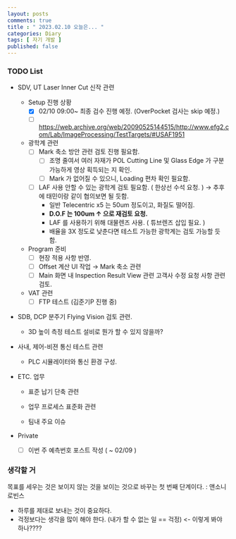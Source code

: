 ```yaml
---
layout: posts
comments: true
title : " 2023.02.10 오늘은... "
categories: Diary
tags: [ 자기 개발 ]
published: false
---
```


### TODO List
- SDV, UT Laser Inner Cut 신작 관련   

   - Setup 진행 상황
      - [x] 02/10 09:00~ 최종 검수 진행 예정. (OverPocket 검사는 skip 예정.)
      - [ ] https://web.archive.org/web/20090525144515/http://www.efg2.com/Lab/ImageProcessing/TestTargets/#USAF1951

   - 광학계 관련
      - [ ] Mark 축소 방안 관련 검토 진행 필요함.
         - [ ] 조명 줄여서 여러 자재가 POL Cutting Line 및 Glass Edge 가 구분 가능하게 영상 획득되는 지 확인.
         - [ ] Mark 가 없어질 수 있으니, Loading 편차 확인 필요함.

      - [ ] LAF 사용 안할 수 있는 광학계 검토 필요함. ( 한상선 수석 요청. ) → 추후에 태민이랑 같이 협의보면 될 듯함.
         - 일반 Telecentric x5 는 50um 정도이고, 화질도 떨어짐.
         - **D.O.F 는 100um ↑ 으로 재검토 요청.**
         - LAF 를 사용하기 위해 대물렌즈 사용. ( 튜브렌즈 삽입 필요. )
         - 배율을 3X 정도로 낮춘다면 테스트 가능한 광학계는 검토 가능할 듯 함.

   - Program 준비
      - [ ] 현장 적용 사항 반영.
      - [ ] Offset 계산 UI 작업 → Mark 축소 관련 
      - [ ] Main 화면 내 Inspection Result View 관련 고객사 수정 요청 사항 관련 검토.
   
   - VAT 관련      
      - [ ] FTP 테스트 (김준기P 진행 중)

- SDB, DCP 분주기 Flying Vision 검토 관련.
   - 3D 높이 측정 테스트 설비로 뭔가 할 수 있지 않을까?

- 사내, 제어-비젼 통신 테스트 관련
   - PLC 시뮬레이터와 통신 환경 구성.

- ETC. 업무
   - 표준 납기 단축 관련
   
   - 업무 프로세스 표준화 관련

   - 팀내 주요 이슈

- Private
   - [ ] 이번 주 예측번호 포스트 작성 ( ~ 02/09 )

### 생각할 거

목표를 세우는 것은 보이지 않는 것을 보이는 것으로 바꾸는 첫 번째 단계이다.
 : 앤소니 로빈스

- 하루를 제대로 보내는 것이 중요하다.
- 걱정보다는 생각을 많이 해야 한다. (내가 할 수 없는 일 == 걱정) <- 이렇게 봐야 하나????
